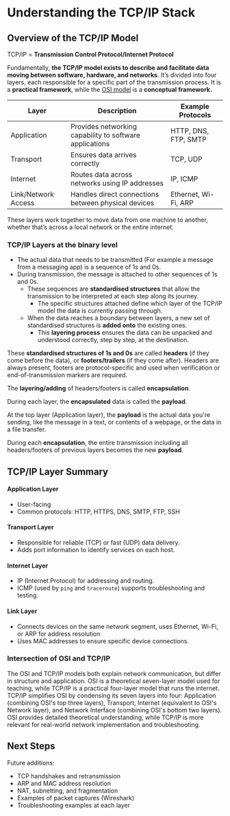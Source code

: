 # Understanding the TCP/IP Stack

## Overview of the TCP/IP Model

TCP/IP = **Transmission Control Protocol/Internet Protocol**

Fundamentally, **the TCP/IP model exists to describe and facilitate data moving between software, hardware, and networks**. It’s divided into four layers, each responsible for a specific part of the transmission process. It is a **practical framework**, while the [OSI model](/Networking/OSI-model) is a **conceptual framework.**

| Layer               | Description                                             | Example Protocols    |
| ------------------- | ------------------------------------------------------- | -------------------- |
| Application         | Provides networking capability to software applications | HTTP, DNS, FTP, SMTP |
| Transport           | Ensures data arrives correctly                          | TCP, UDP             |
| Internet            | Routes data across networks using IP addresses          | IP, ICMP             |
| Link/Network Access | Handles direct connections between physical devices     | Ethernet, Wi-Fi, ARP |

These layers work together to move data from one machine to another, whether that’s across a local network or the entire internet.

### TCP/IP Layers at the binary level

- The actual data that needs to be transmitted (For example a message from a messaging app) is a sequence of 1s and 0s. 
- During transmission, the message is attached to other sequences of 1s and 0s.
	- These sequences are **standardised structures** that allow the transmission to be interpreted at each step along its journey.
		- The specific structures attached define which layer of the TCP/IP model the data is currently passing through.
	- When the data reaches a boundary between layers, a new set of standardised structures is **added onto** the existing ones.
		- This **layering process** ensures the data can be unpacked and understood correctly, step by step, at the destination.

These **standardised structures of 1s and 0s** are called **headers** (if they come before the data), or **footers/trailers** (if they come after). Headers are always present, footers are protocol-specific and used when verification or end-of-transmission markers are required.

The **layering/adding** of headers/footers is called **encapsulation**. 

During each layer, the **encapsulated** data is called the **payload**. 

At the top layer (Application layer), the **payload** is the actual data you're sending, like the message in a text, or contents of a webpage, or the data in a file transfer.

During each **encapsulation**, the entire transmission including all headers/footers of previous layers becomes the new **payload**.


## TCP/IP Layer Summary

#### Application Layer
- User-facing
- Common protocols: HTTP, HTTPS, DNS, SMTP, FTP, SSH

#### Transport Layer
- Responsible for reliable (TCP) or fast (UDP) data delivery.
- Adds port information to identify services on each host.

#### Internet Layer
- IP (Internet Protocol) for addressing and routing.
- ICMP (used by `ping` and `traceroute`) supports troubleshooting and testing.

#### Link Layer
- Connects devices on the same network segment, uses Ethernet, Wi-Fi, or ARP for address resolution
- Uses MAC addresses to ensure specific device connections.

### Intersection of OSI and TCP/IP

The OSI and TCP/IP models both explain network communication, but differ in structure and application. OSI is a theoretical seven-layer model used for teaching, while TCP/IP is a practical four-layer model that runs the internet. TCP/IP simplifies OSI by condensing its seven layers into four: Application (combining OSI's top three layers), Transport, Internet (equivalent to OSI's Network layer), and Network Interface (combining OSI's bottom two layers). OSI provides detailed theoretical understanding, while TCP/IP is more relevant for real-world network implementation and troubleshooting.

## Next Steps

Future additions:
- TCP handshakes and retransmission
- ARP and MAC address resolution
- NAT, subnetting, and fragmentation
- Examples of packet captures (Wireshark)
- Troubleshooting examples at each layer




